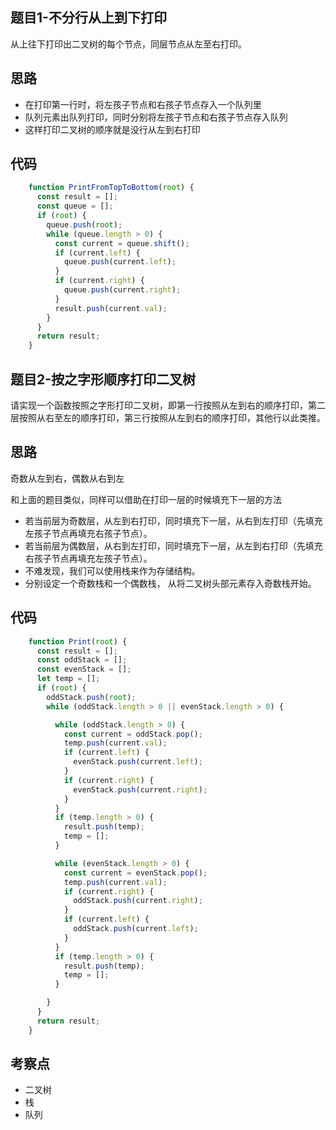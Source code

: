 ## 题目1-不分行从上到下打印

从上往下打印出二叉树的每个节点，同层节点从左至右打印。

## 思路

- 在打印第一行时，将左孩子节点和右孩子节点存入一个队列里
- 队列元素出队列打印，同时分别将左孩子节点和右孩子节点存入队列
- 这样打印二叉树的顺序就是没行从左到右打印

## 代码

```js
    function PrintFromTopToBottom(root) {
      const result = [];
      const queue = [];
      if (root) {
        queue.push(root);
        while (queue.length > 0) {
          const current = queue.shift();
          if (current.left) {
            queue.push(current.left);
          }
          if (current.right) {
            queue.push(current.right);
          }
          result.push(current.val);
        }
      }
      return result;
    }
```

## 题目2-按之字形顺序打印二叉树

请实现一个函数按照之字形打印二叉树，即第一行按照从左到右的顺序打印，第二层按照从右至左的顺序打印，第三行按照从左到右的顺序打印，其他行以此类推。

## 思路

奇数从左到右，偶数从右到左

和上面的题目类似，同样可以借助在打印一层的时候填充下一层的方法
- 若当前层为奇数层，从左到右打印，同时填充下一层，从右到左打印（先填充左孩子节点再填充右孩子节点）。
- 若当前层为偶数层，从右到左打印，同时填充下一层，从左到右打印（先填充右孩子节点再填充左孩子节点）。
- 不难发现，我们可以使用栈来作为存储结构。
- 分别设定一个奇数栈和一个偶数栈， 从将二叉树头部元素存入奇数栈开始。

## 代码

```js
    function Print(root) {
      const result = [];
      const oddStack = [];
      const evenStack = [];
      let temp = [];
      if (root) {
        oddStack.push(root);
        while (oddStack.length > 0 || evenStack.length > 0) {

          while (oddStack.length > 0) {
            const current = oddStack.pop();
            temp.push(current.val);
            if (current.left) {
              evenStack.push(current.left);
            }
            if (current.right) {
              evenStack.push(current.right);
            }
          }
          if (temp.length > 0) {
            result.push(temp);
            temp = [];
          }

          while (evenStack.length > 0) {
            const current = evenStack.pop();
            temp.push(current.val);
            if (current.right) {
              oddStack.push(current.right);
            }
            if (current.left) {
              oddStack.push(current.left);
            }
          }
          if (temp.length > 0) {
            result.push(temp);
            temp = [];
          }

        }
      }
      return result;
    }
```

## 考察点

- 二叉树
- 栈
- 队列